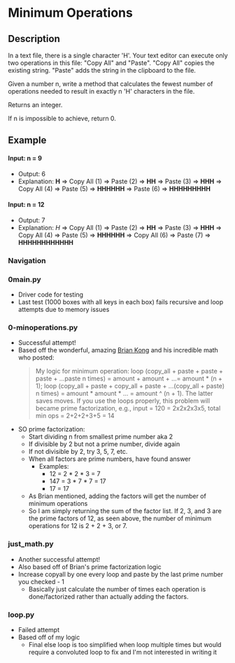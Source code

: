 # Minimum Operations

## Description

In a text file, there is a single character 'H'. Your text editor can execute only two operations in this file: "Copy All" and "Paste". "Copy All" copies the existing string. "Paste" adds the string in the clipboard to the file.

Given a number n, write a method that calculates the fewest number of operations needed to result in exactly n 'H' characters in the file.

Returns an integer.

If n is impossible to achieve, return 0.

## Example

#### Input: n = 9
- Output: 6
- Explanation:
**H** => Copy All (1) => Paste (2) => **HH** => Paste (3) => **HHH** => Copy All (4) => Paste (5) => **HHHHHH** => Paste (6) => **HHHHHHHHH**

#### Input: n = 12
- Output: 7
- Explanation:
*H* => Copy All (1) => Paste (2) => **HH** => Paste (3) => **HHH** => Copy All (4) => Paste (5) => **HHHHHH** => Copy All (6) => Paste (7) => **HHHHHHHHHHHH**

### Navigation

### 0main.py
- Driver code for testing
- Last test (1000 boxes with all keys in each box) fails recursive and loop attempts due to memory issues

### 0-minoperations.py
- Successful attempt!
- Based off the wonderful, amazing [Brian Kong](https://github.com/rkbrian) and his incredible math who posted:
	> My logic for minimum operation: loop (copy_all + paste + paste + paste + ...paste n times) = amount + amount + ...= amount * (n + 1); loop (copy_all + paste + copy_all + paste + ...(copy_all + paste) n times) = amount * amount * ... = amount ^ (n + 1). The latter saves moves. If you use the loops properly, this problem will became prime factorization, e.g., input = 120 = 2x2x2x3x5, total min ops = 2+2+2+3+5 = 14
- SO prime factorization:
	- Start dividing n from smallest prime number aka 2
	- If divisible by 2 but not a prime number, divide again
	- If not divisible by 2, try 3, 5, 7, etc.
	- When all factors are prime numbers, have found answer
		- Examples:
			- 12 = 2 * 2 * 3 = 7
			- 147 = 3 * 7 * 7 = 17
			- 17 = 17
	- As Brian mentioned, adding the factors will get the number of minimum operations
	- So I am simply returning the sum of the factor list. If 2, 3, and 3 are the prime factors of 12, as seen above, the number of minimum operations for 12 is 2 + 2 + 3, or 7.

### just_math.py
- Another successful attempt!
- Also based off of Brian's prime factorization logic
- Increase copyall by one every loop and paste by the last prime number you checked - 1
	- Basically just calculate the number of times each operation is done/factorized rather than actually adding the factors.

### loop.py
- Failed attempt
- Based off of my logic
	- Final else loop is too simplified when loop multiple times but would require a convoluted loop to fix and I'm not interested in writing it
